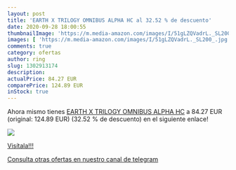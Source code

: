 ```yaml
---
layout: post
title: 'EARTH X TRILOGY OMNIBUS ALPHA HC al 32.52 % de descuento'
date: 2020-09-28 18:00:55
thumbnailImage: 'https://m.media-amazon.com/images/I/51gLZQVadrL._SL200_.jpg'
images: [ 'https://m.media-amazon.com/images/I/51gLZQVadrL._SL200_.jpg' ]
comments: true
category: ofertas
author: ring
slug: 1302913174
description:
actualPrice: 84.27 EUR
comparePrice: 124.89 EUR
inStock: true
---
```


Ahora mismo tienes [EARTH X TRILOGY OMNIBUS ALPHA HC](https://www.amazon.com/dp/1302913174/?tag=redken08-20) a 84.27 EUR (original: 124.89 EUR) (32.52 %  de descuento) en el siguiente enlace!

[![](https://m.media-amazon.com/images/I/51gLZQVadrL._SL200_.jpg)](https://www.amazon.com/dp/1302913174/?tag=redken08-20)

[Visítala!!!](https://www.amazon.com/dp/1302913174/?tag=redken08-20)

[Consulta otras ofertas en nuestro canal de telegram](https://t.me/s/ofertas25)
